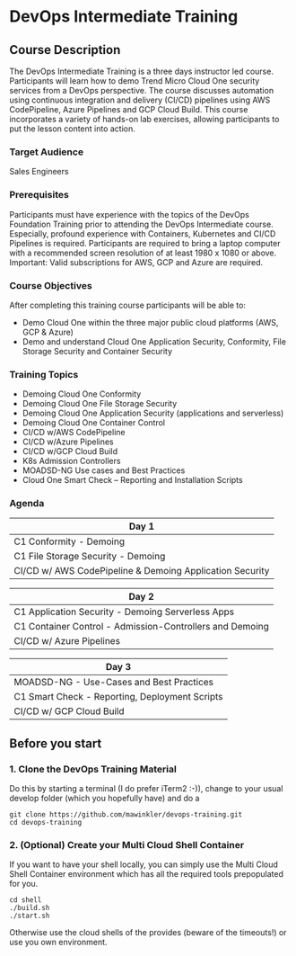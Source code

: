 # DevOps Intermediate Training

## Course Description

The DevOps Intermediate Training is a three days instructor led course. Participants will learn how to demo Trend Micro Cloud One security services from a DevOps perspective. The course discusses automation using continuous integration and delivery (CI/CD) pipelines using AWS CodePipeline, Azure Pipelines and GCP Cloud Build. This course incorporates a variety of hands-on lab exercises, allowing participants to put the lesson content into action.

### Target Audience

Sales Engineers

### Prerequisites

Participants must have experience with the topics of the DevOps Foundation Training prior to attending the DevOps Intermediate course. Especially, profound experience with Containers, Kubernetes and CI/CD Pipelines is required.
Participants are required to bring a laptop computer with a recommended screen resolution of at least 1980 x 1080 or above.
Important: Valid subscriptions for AWS, GCP and Azure are required.

### Course Objectives

After completing this training course participants will be able to:

- Demo Cloud One within the three major public cloud platforms (AWS, GCP & Azure)
- Demo and understand Cloud One Application Security, Conformity, File Storage Security and Container Security

### Training Topics

- Demoing Cloud One Conformity
- Demoing Cloud One File Storage Security
- Demoing Cloud One Application Security (applications and serverless)
- Demoing Cloud One Container Control
- CI/CD w/AWS CodePipeline
- CI/CD w/Azure Pipelines
- CI/CD w/GCP Cloud Build
- K8s Admission Controllers
- MOADSD-NG Use cases and Best Practices
- Cloud One Smart Check – Reporting and Installation Scripts

### Agenda

**Day 1** |
----- |
C1 Conformity - Demoing |
C1 File Storage Security - Demoing |
CI/CD w/ AWS CodePipeline & Demoing Application Security |

**Day 2** |
----- |
C1 Application Security - Demoing Serverless Apps |
C1 Container Control - Admission-Controllers and Demoing |
CI/CD w/ Azure Pipelines |

**Day 3** |
----- |
MOADSD-NG - Use-Cases and Best Practices |
C1 Smart Check - Reporting, Deployment Scripts |
CI/CD w/ GCP Cloud Build |

## Before you start

### 1. Clone the DevOps Training Material

Do this by starting a terminal (I do prefer iTerm2 :-)), change to your usual develop folder (which you hopefully have) and do a

```shell
git clone https://github.com/mawinkler/devops-training.git
cd devops-training
```

### 2. (Optional) Create your Multi Cloud Shell Container

If you want to have your shell locally, you can simply use the Multi Cloud Shell Container environment which has all the required tools prepopulated for you.

```shell
cd shell
./build.sh
./start.sh
```

Otherwise use the cloud shells of the provides (beware of the timeouts!) or use you own environment.
